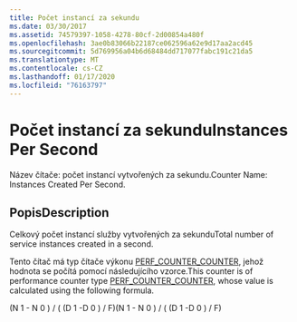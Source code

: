 ```yaml
---
title: Počet instancí za sekundu
ms.date: 03/30/2017
ms.assetid: 74579397-1058-4278-80cf-2d00854a480f
ms.openlocfilehash: 3ae0b83066b22187ce062596a62e9d17aa2acd45
ms.sourcegitcommit: 5d769956a04b6d68484dd717077fabc191c21da5
ms.translationtype: MT
ms.contentlocale: cs-CZ
ms.lasthandoff: 01/17/2020
ms.locfileid: "76163797"
---
```

# <a name="instances-per-second"></a><span data-ttu-id="10040-102">Počet instancí za sekundu</span><span class="sxs-lookup"><span data-stu-id="10040-102">Instances Per Second</span></span>
<span data-ttu-id="10040-103">Název čítače: počet instancí vytvořených za sekundu.</span><span class="sxs-lookup"><span data-stu-id="10040-103">Counter Name: Instances Created Per Second.</span></span>  
  
## <a name="description"></a><span data-ttu-id="10040-104">Popis</span><span class="sxs-lookup"><span data-stu-id="10040-104">Description</span></span>  
 <span data-ttu-id="10040-105">Celkový počet instancí služby vytvořených za sekundu</span><span class="sxs-lookup"><span data-stu-id="10040-105">Total number of service instances created in a second.</span></span>  
  
 <span data-ttu-id="10040-106">Tento čítač má typ čítače výkonu [PERF_COUNTER_COUNTER](https://docs.microsoft.com/previous-versions/windows/it-pro/windows-server-2003/cc740048(v=ws.10)), jehož hodnota se počítá pomocí následujícího vzorce.</span><span class="sxs-lookup"><span data-stu-id="10040-106">This counter is of performance counter type [PERF_COUNTER_COUNTER](https://docs.microsoft.com/previous-versions/windows/it-pro/windows-server-2003/cc740048(v=ws.10)), whose value is calculated using the following formula.</span></span>  
  
 <span data-ttu-id="10040-107">(N 1 - N 0 ) / ( (D 1 -D 0 ) / F)</span><span class="sxs-lookup"><span data-stu-id="10040-107">(N 1 - N 0 ) / ( (D 1 -D 0 ) / F)</span></span>
